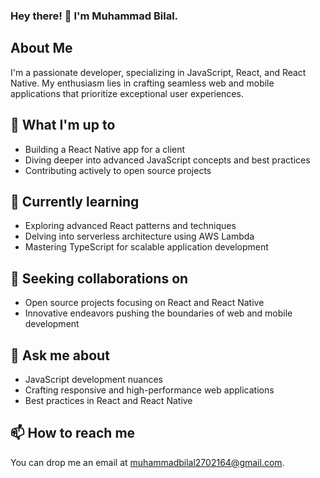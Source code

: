 <!-- Dark Theme -->
### Hey there! 👋 I'm Muhammad Bilal.

<!--
**001mbilal/001mbilal** is a ✨ _special_ ✨ repository because its `README.md` (this file) appears on your GitHub profile.
-->

## About Me

I'm a passionate developer, specializing in JavaScript, React, and React Native. My enthusiasm lies in crafting seamless web and mobile applications that prioritize exceptional user experiences.

## 🔭 What I'm up to

- Building a React Native app for a client
- Diving deeper into advanced JavaScript concepts and best practices
- Contributing actively to open source projects

## 🌱 Currently learning

- Exploring advanced React patterns and techniques
- Delving into serverless architecture using AWS Lambda
- Mastering TypeScript for scalable application development

## 👯 Seeking collaborations on

- Open source projects focusing on React and React Native
- Innovative endeavors pushing the boundaries of web and mobile development

## 💬 Ask me about

- JavaScript development nuances
- Crafting responsive and high-performance web applications
- Best practices in React and React Native

## 📫 How to reach me

You can drop me an email at [muhammadbilal2702164@gmail.com](mailto:muhammadbilal2702164@gmail.com).

<!-- Consider adding any additional information or personal touch you'd like here! -->
